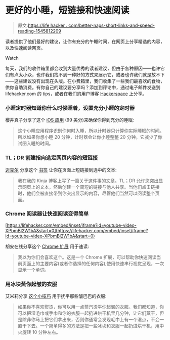 # 更好的小睡，短链接和快速阅读

> 原文:[https://life hacker . com/better-naps-short-links-and-speed-reading-1545812209](https://lifehacker.com/better-naps-short-links-and-speed-reading-1545812209)

读者提供了他们最好的建议，让你有充分的午睡时间，在网页上分享精选的内容，以及快速阅读网页。

Watch

每天，我们的收件箱里都会收到大量优秀的读者建议，但由于各种原因——也许它们有点太小众，也许我们找不到一种好的方式来展示它，或者也许我们就是放不下——这些建议没有出现在头版。在小费箱里，我们收集了一些我们最喜欢的食物，供你自助消费。有你自己的建议要分享吗？添加到评论中，通过电子邮件发送到 lifehacker.com 的 tips，或者在我们的用户博客 [Hackerspace](http://hackerspace.lifehacker.com) 上分享。

### 小睡定时器知道你什么时候睡着，设置充分小睡的定时器

樱井真子分享了这个 [iOS 应用](https://itunes.apple.com/us/app/nap-the-nap-timer/id826192903?ls=1&mt=8) (99 美分)来确保你得到充分的睡眠:

> 这个小睡应用程序识别你何时入睡，所以计时器只计算你实际睡眠的时间。所以如果你想小睡 20 分钟，计时器会让你小睡整整 20 分钟。它减少了你试图入睡的时间。

### TL；DR 创建指向选定网页内容的短链接

[迈克尔](http://michaelspector.kinja.com/) 分享这个 [书签](https://tldr.es/) 让你在页面上短链接到选中的文本:

> 我在我的 Kinja 博客上写了一篇关于这件事的文章。TL；DR 允许您突出显示网页上的文本，然后创建一个简短的链接与他人共享。当他们点击链接时，他们会被直接带到你突出显示的内容，尽管他们当然可以阅读整个页面。

### Chrome 阅读器让快速阅读变得简单

 [https://lifehacker.com/embed/inset/iframe?id=youtube-video-XPbmBl2W1bA&start=0](https://lifehacker.com/embed/inset/iframe?id=youtube-video-XPbmBl2W1bA&start=0) 

胡安在线分享这个 [Chrome 扩展](https://chrome.google.com/webstore/detail/read/aiijjeoekhpdpfcnejiganpaaacdodko) 用于速读:

> 我以为你们会喜欢这个。这是一个 Chrome 扩展，可以帮助你快速阅读当前页面上的主要内容(或者你选择的任何内容),使用快速串行视觉呈现，一次显示一个单词。

### 用冰块蒸你起皱的衣服

艾米莉分享 [这个小技巧](http://www.savvysugar.com/Use-Ice-Cubes-Steam-Clean-Clothes-34341795) 用于抚平那些皱巴巴的衣服:

> 如果你不喜欢熨烫，你可以用一点蒸汽烫平你起皱的衣服。我们都知道，你可以把湿毛巾或手巾和你的衣服一起扔进烘干机里几分钟，让它们蒸干，但是除非你马上把它们拿出来，否则你通常会发现毛巾上有一个湿点，不会一直干下去。一个简单得多的方法是把一些冰块和衣服一起扔进烘干机，用中火旋转 10 分钟左右。